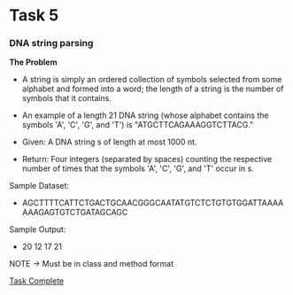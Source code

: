 # Task 5
### DNA string parsing
**The Problem**

- A string is simply an ordered collection of symbols selected from some 
alphabet and formed into a word; the length of a string is the number 
of symbols that it contains.

- An example of a length 21 DNA string (whose alphabet contains 
the symbols 'A', 'C', 'G', and 'T') is "ATGCTTCAGAAAGGTCTTACG."

- Given: A DNA string s of length at most 1000 nt.

- Return: Four integers (separated by spaces) counting the 
respective number of times that the symbols 'A', 'C', 'G', and 'T' occur in s.

Sample Dataset:

- AGCTTTTCATTCTGACTGCAACGGGCAATATGTCTCTGTGTGGATTAAAAAAAGAGTGTCTGATAGCAGC

Sample Output:

- 20 12 17 21

NOTE -> Must be in class and method format

[Task Complete](https://github.com/MattSokol79/Python_DNA_Sequence/blob/main/dna.py)